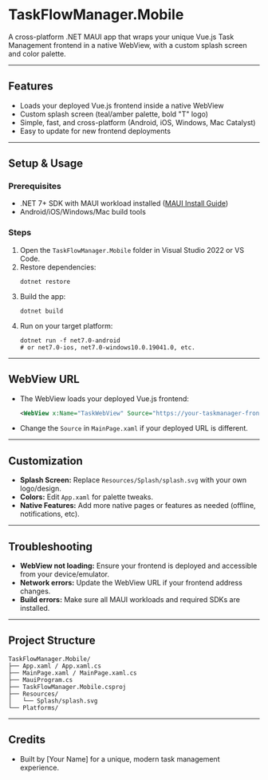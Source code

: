 # TaskFlowManager.Mobile

A cross-platform .NET MAUI app that wraps your unique Vue.js Task Management frontend in a native WebView, with a custom splash screen and color palette.

---

## Features
- Loads your deployed Vue.js frontend inside a native WebView
- Custom splash screen (teal/amber palette, bold "T" logo)
- Simple, fast, and cross-platform (Android, iOS, Windows, Mac Catalyst)
- Easy to update for new frontend deployments

---

## Setup & Usage

### Prerequisites
- .NET 7+ SDK with MAUI workload installed ([MAUI Install Guide](https://learn.microsoft.com/en-us/dotnet/maui/installation))
- Android/iOS/Windows/Mac build tools

### Steps
1. Open the `TaskFlowManager.Mobile` folder in Visual Studio 2022 or VS Code.
2. Restore dependencies:
   ```
   dotnet restore
   ```
3. Build the app:
   ```
   dotnet build
   ```
4. Run on your target platform:
   ```
   dotnet run -f net7.0-android
   # or net7.0-ios, net7.0-windows10.0.19041.0, etc.
   ```

---

## WebView URL
- The WebView loads your deployed Vue.js frontend:
  ```xml
  <WebView x:Name="TaskWebView" Source="https://your-taskmanager-frontend.netlify.app/" ... />
  ```
- Change the `Source` in `MainPage.xaml` if your deployed URL is different.

---

## Customization
- **Splash Screen:** Replace `Resources/Splash/splash.svg` with your own logo/design.
- **Colors:** Edit `App.xaml` for palette tweaks.
- **Native Features:** Add more native pages or features as needed (offline, notifications, etc).

---

## Troubleshooting
- **WebView not loading:** Ensure your frontend is deployed and accessible from your device/emulator.
- **Network errors:** Update the WebView URL if your frontend address changes.
- **Build errors:** Make sure all MAUI workloads and required SDKs are installed.

---

## Project Structure
```
TaskFlowManager.Mobile/
├── App.xaml / App.xaml.cs
├── MainPage.xaml / MainPage.xaml.cs
├── MauiProgram.cs
├── TaskFlowManager.Mobile.csproj
├── Resources/
│   └── Splash/splash.svg
└── Platforms/
```

---

## Credits
- Built by [Your Name] for a unique, modern task management experience.
